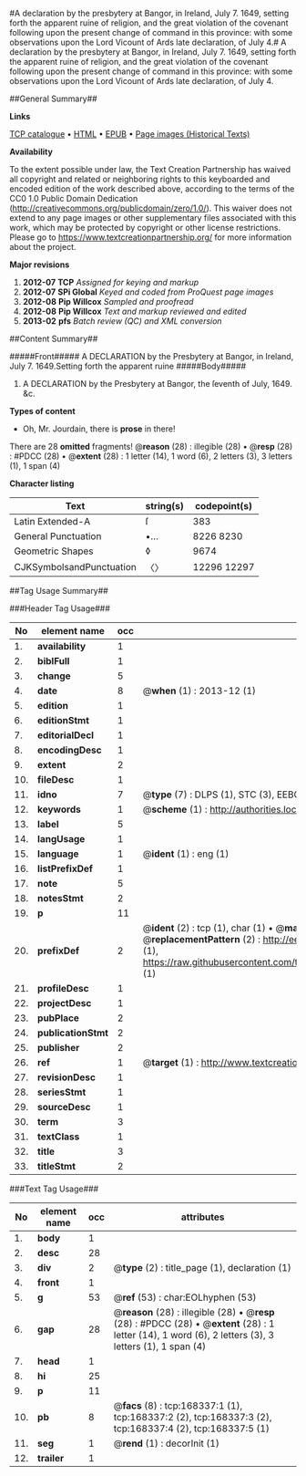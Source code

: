 #A declaration by the presbytery at Bangor, in Ireland, July 7. 1649, setting forth the apparent ruine of religion, and the great violation of the covenant following upon the present change of command in this province: with some observations upon the Lord Vicount of Ards late declaration, of July 4.#
A declaration by the presbytery at Bangor, in Ireland, July 7. 1649, setting forth the apparent ruine of religion, and the great violation of the covenant following upon the present change of command in this province: with some observations upon the Lord Vicount of Ards late declaration, of July 4.

##General Summary##

**Links**

[TCP catalogue](http://www.ota.ox.ac.uk/tcp/)  • 
[HTML](http://tei.it.ox.ac.uk/tcp/Texts-HTML/free/A82/A82071.html)  • 
[EPUB](http://tei.it.ox.ac.uk/tcp/Texts-EPUB/free/A82/A82071.epub) • 
[Page images (Historical Texts)](https://historicaltexts.jisc.ac.uk/eebo-99865419e)

**Availability**

To the extent possible under law, the Text Creation Partnership has waived all copyright and related or neighboring rights to this keyboarded and encoded edition of the work described above, according to the terms of the CC0 1.0 Public Domain Dedication (http://creativecommons.org/publicdomain/zero/1.0/). This waiver does not extend to any page images or other supplementary files associated with this work, which may be protected by copyright or other license restrictions. Please go to https://www.textcreationpartnership.org/ for more information about the project.

**Major revisions**

1. __2012-07__ __TCP__ *Assigned for keying and markup*
1. __2012-07__ __SPi Global__ *Keyed and coded from ProQuest page images*
1. __2012-08__ __Pip Willcox__ *Sampled and proofread*
1. __2012-08__ __Pip Willcox__ *Text and markup reviewed and edited*
1. __2013-02__ __pfs__ *Batch review (QC) and XML conversion*

##Content Summary##

#####Front#####
A DECLARATION by the Presbytery at Bangor, in Ireland, July 7. 1649.Setting forth the apparent ruine
#####Body#####

1. A DECLARATION by the Presbytery at Bangor, the ſeventh of July, 1649. &c.

**Types of content**

  * Oh, Mr. Jourdain, there is **prose** in there!

There are 28 **omitted** fragments! 
 @__reason__ (28) : illegible (28)  •  @__resp__ (28) : #PDCC (28)  •  @__extent__ (28) : 1 letter (14), 1 word (6), 2 letters (3), 3 letters (1), 1 span (4)

**Character listing**


|Text|string(s)|codepoint(s)|
|---|---|---|
|Latin Extended-A|ſ|383|
|General Punctuation|•…|8226 8230|
|Geometric Shapes|◊|9674|
|CJKSymbolsandPunctuation|〈〉|12296 12297|

##Tag Usage Summary##

###Header Tag Usage###

|No|element name|occ|attributes|
|---|---|---|---|
|1.|__availability__|1||
|2.|__biblFull__|1||
|3.|__change__|5||
|4.|__date__|8| @__when__ (1) : 2013-12 (1)|
|5.|__edition__|1||
|6.|__editionStmt__|1||
|7.|__editorialDecl__|1||
|8.|__encodingDesc__|1||
|9.|__extent__|2||
|10.|__fileDesc__|1||
|11.|__idno__|7| @__type__ (7) : DLPS (1), STC (3), EEBO-CITATION (1), PROQUEST (1), VID (1)|
|12.|__keywords__|1| @__scheme__ (1) : http://authorities.loc.gov/ (1)|
|13.|__label__|5||
|14.|__langUsage__|1||
|15.|__language__|1| @__ident__ (1) : eng (1)|
|16.|__listPrefixDef__|1||
|17.|__note__|5||
|18.|__notesStmt__|2||
|19.|__p__|11||
|20.|__prefixDef__|2| @__ident__ (2) : tcp (1), char (1)  •  @__matchPattern__ (2) : ([0-9\-]+):([0-9IVX]+) (1), (.+) (1)  •  @__replacementPattern__ (2) : http://eebo.chadwyck.com/downloadtiff?vid=$1&page=$2 (1), https://raw.githubusercontent.com/textcreationpartnership/Texts/master/tcpchars.xml#$1 (1)|
|21.|__profileDesc__|1||
|22.|__projectDesc__|1||
|23.|__pubPlace__|2||
|24.|__publicationStmt__|2||
|25.|__publisher__|2||
|26.|__ref__|1| @__target__ (1) : http://www.textcreationpartnership.org/docs/. (1)|
|27.|__revisionDesc__|1||
|28.|__seriesStmt__|1||
|29.|__sourceDesc__|1||
|30.|__term__|3||
|31.|__textClass__|1||
|32.|__title__|3||
|33.|__titleStmt__|2||


###Text Tag Usage###

|No|element name|occ|attributes|
|---|---|---|---|
|1.|__body__|1||
|2.|__desc__|28||
|3.|__div__|2| @__type__ (2) : title_page (1), declaration (1)|
|4.|__front__|1||
|5.|__g__|53| @__ref__ (53) : char:EOLhyphen (53)|
|6.|__gap__|28| @__reason__ (28) : illegible (28)  •  @__resp__ (28) : #PDCC (28)  •  @__extent__ (28) : 1 letter (14), 1 word (6), 2 letters (3), 3 letters (1), 1 span (4)|
|7.|__head__|1||
|8.|__hi__|25||
|9.|__p__|11||
|10.|__pb__|8| @__facs__ (8) : tcp:168337:1 (1), tcp:168337:2 (2), tcp:168337:3 (2), tcp:168337:4 (2), tcp:168337:5 (1)|
|11.|__seg__|1| @__rend__ (1) : decorInit (1)|
|12.|__trailer__|1||
